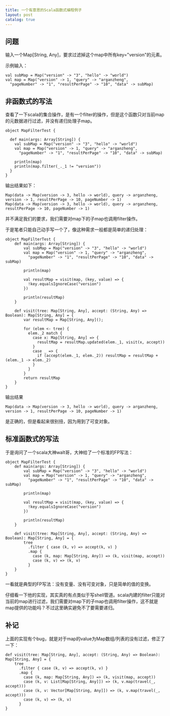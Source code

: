 ```yaml
---
title: 一个有意思的Scala函数式编程例子
layout: post
catalog: true
---
```


问题
----

输入一个Map[String, Any]，要求过滤掉这个map中所有key="version"的元素。

示例输入：

    val subMap = Map("version" -> "3", "hello" -> "world")
    val map = Map("version" -> 1, "query" -> "arganzheng",
      "pageNumber" -> "1", "resultPerPage" -> "10", "data" -> subMap)
      
非函数式的写法
--------------

查看了一下scala的集合操作，是有一个filter的操作，但是这个函数只对当前map的元数据进行过滤，并没有递归处理子map。

    object MapFilterTest {
    
      def main(args: Array[String]) {
        val subMap = Map("version" -> "3", "hello" -> "world")
        val map = Map("version" -> 1, "query" -> "arganzheng",
          "pageNumber" -> "1", "resultPerPage" -> "10", "data" -> subMap)
    
        println(map)
        println(map.filter(_._1 != "version"))
      }
    }

输出结果如下：

    Map(data -> Map(version -> 3, hello -> world), query -> arganzheng, version -> 1, resultPerPage -> 10, pageNumber -> 1)
    Map(data -> Map(version -> 3, hello -> world), query -> arganzheng, resultPerPage -> 10, pageNumber -> 1)

并不满足我们的要求，我们需要对map下的子map也调用filter操作。

于是笔者只能自己动手写一个了，像这种需求一般都是简单的递归处理：

    object MapFilterTest {
        def main(args: Array[String]) {
            val subMap = Map("version" -> "3", "hello" -> "world")
            val map = Map("version" -> 1, "query" -> "arganzheng",
              "pageNumber" -> "1", "resultPerPage" -> "10", "data" -> subMap)
            
            println(map)
            
            val resultMap = visit(map, (key, value) => {
              !key.equalsIgnoreCase("version")
            })

            println(resultMap)
        }
      
        def visit(tree: Map[String, Any], accept: (String, Any) => Boolean): Map[String, Any] = {
            var resultMap = Map[String, Any]();
        
            for (elem <- tree) {
              elem._2 match {
                case x: Map[String, Any] => {
                  resultMap = resultMap.updated(elem._1, visit(x, accept))
                }
                case _ => {
                  if (accept(elem._1, elem._2)) resultMap = resultMap + (elem._1 -> elem._2)
                }
              }
            }
            return resultMap
        }
    }
    
输出结果

    Map(data -> Map(version -> 3, hello -> world), query -> arganzheng, version -> 1, resultPerPage -> 10, pageNumber -> 1)

是正确的，但是看起来很别扭，因为用到了可变对象。

标准函数式的写法
----------------

于是询问了一个scala大神walt哥，大神给了一个标准的FP写法：

    object MapFilterTest {
        def main(args: Array[String]) {
            val subMap = Map("version" -> "3", "hello" -> "world")
            val map = Map("version" -> 1, "query" -> "arganzheng",
              "pageNumber" -> "1", "resultPerPage" -> "10", "data" -> subMap)
            
            println(map)
            
            val resultMap = visit(map, (key, value) => {
              !key.equalsIgnoreCase("version")
            })

            println(resultMap)
        }
      
        def visit(tree: Map[String, Any], accept: (String, Any) => Boolean): Map[String, Any] = {
            tree
              .filter { case (k, v) => accept(k, v) }
              .map {
                case (k, map: Map[String, Any]) => (k, visit(map, accept))
                case (k, v) => (k, v)
              }
        }
    }
    
一看就是典型的FP写法：没有变量、没有可变对象，只是简单的值的变换。

仔细看一下他的实现，其实真的有点类似于写shell管道。scala内建的filter只能对当前的map进行过滤，我们需要对map下的子map也调用filter操作，这不就是map提供的功能吗？不过这里确实避免不了要需要递归。

补记
----

上面的实现有个bug，就是对于map的value为Map数组/列表的没有过滤，修正了一下：


    def visit(tree: Map[String, Any], accept: (String, Any) => Boolean): Map[String, Any] = {
        tree
          .filter { case (k, v) => accept(k, v) }
          .map {
            case (k, map: Map[String, Any]) => (k, visit(map, accept))
            case (k, v: List[Map[String, Any]]) => (k, v.map(travel(_, accept)))
            case (k, v: Vector[Map[String, Any]]) => (k, v.map(travel(_, accept)))
            case (k, v) => (k, v)
          }
    }



    